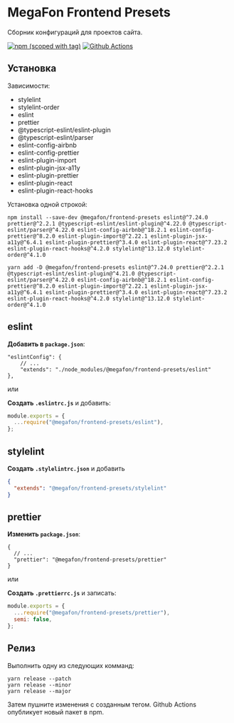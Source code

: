 # MegaFon Frontend Presets

Сборник конфигураций для проектов сайта.

[![npm (scoped with tag)](https://img.shields.io/npm/v/@megafon/frontend-presets/latest?label=%40megafon%2Ffrontend-presets)](https://www.npmjs.com/package/@megafon/frontend-presets)
[![Github Actions](https://github.com/MegafonWebLab/frontend-presets/workflows/auto%20publish%20ci/badge.svg)](https://github.com/MegafonWebLab/frontend-presets/actions)

## Установка

Зависимости:

- stylelint
- stylelint-order
- eslint
- prettier
- @typescript-eslint/eslint-plugin
- @typescript-eslint/parser
- eslint-config-airbnb
- eslint-config-prettier
- eslint-plugin-import
- eslint-plugin-jsx-a11y
- eslint-plugin-prettier
- eslint-plugin-react
- eslint-plugin-react-hooks

Установка одной строкой:

```
npm install --save-dev @megafon/frontend-presets eslint@^7.24.0 prettier@^2.2.1 @typescript-eslint/eslint-plugin@^4.22.0 @typescript-eslint/parser@^4.22.0 eslint-config-airbnb@^18.2.1 eslint-config-prettier@^8.2.0 eslint-plugin-import@^2.22.1 eslint-plugin-jsx-a11y@^6.4.1 eslint-plugin-prettier@^3.4.0 eslint-plugin-react@^7.23.2 eslint-plugin-react-hooks@^4.2.0 stylelint@^13.12.0 stylelint-order@^4.1.0
```

```
yarn add -D @megafon/frontend-presets eslint@^7.24.0 prettier@^2.2.1 @typescript-eslint/eslint-plugin@^4.21.0 @typescript-eslint/parser@^4.22.0 eslint-config-airbnb@^18.2.1 eslint-config-prettier@^8.2.0 eslint-plugin-import@^2.22.1 eslint-plugin-jsx-a11y@^6.4.1 eslint-plugin-prettier@^3.4.0 eslint-plugin-react@^7.23.2 eslint-plugin-react-hooks@^4.2.0 stylelint@^13.12.0 stylelint-order@^4.1.0
```

## eslint

**Добавить в `package.json`**:

```jsonc
"eslintConfig": {
    // ...
    "extends": "./node_modules/@megafon/frontend-presets/eslint"
},
```

или

**Создать `.eslintrc.js`** и добавить:

```js
module.exports = {
  ...require("@megafon/frontend-presets/eslint"),
};
```

## stylelint

**Создать `.stylelintrc.json`** и добавить
```json
{
  "extends": "@megafon/frontend-presets/stylelint"
}
```

## prettier

**Изменить `package.json`**:

```jsonc
{
  // ...
  "prettier": "@megafon/frontend-presets/prettier"
}
```

или

**Создать `.prettierrc.js`** и записать:

```js
module.exports = {
  ...require("@megafon/frontend-presets/prettier"),
  semi: false,
};
```

## Релиз

Выполнить одну из следующих комманд:

```
yarn release --patch
yarn release --minor
yarn release --major
```

Затем пушните изменения с созданным тегом. Github Actions опубликует новый пакет в npm.
